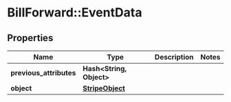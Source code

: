 # BillForward::EventData

## Properties
Name | Type | Description | Notes
------------ | ------------- | ------------- | -------------
**previous_attributes** | **Hash&lt;String, Object&gt;** |  | 
**object** | [**StripeObject**](StripeObject.md) |  | 


